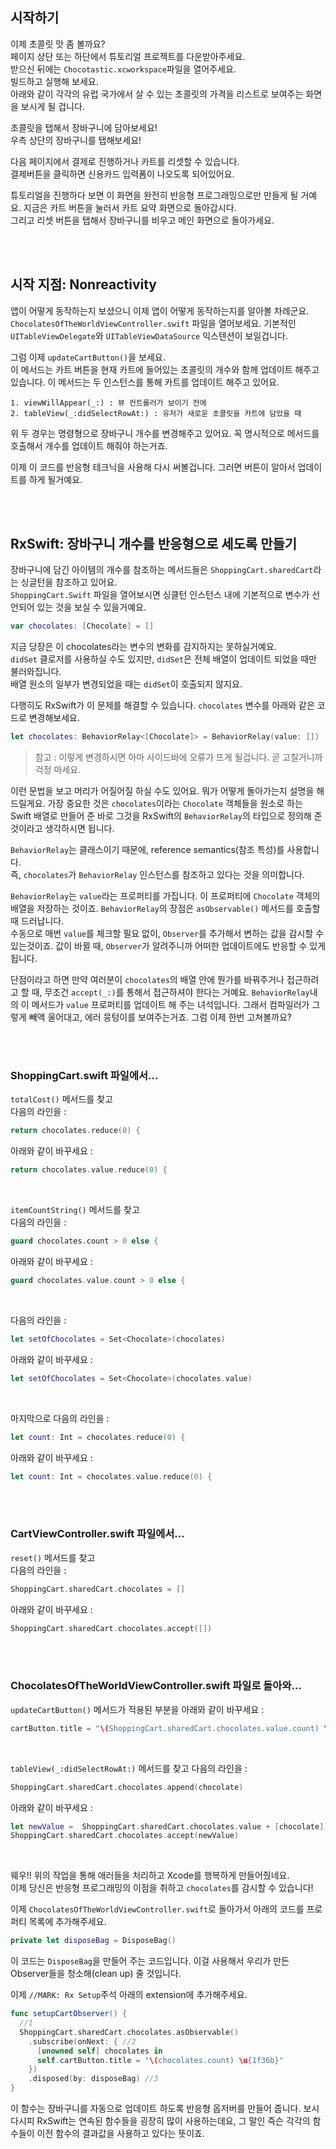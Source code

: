 ## 시작하기

이제 초콜릿 맛 좀 볼까요?   
페이지 상단 또는 하단에서 튜토리얼 프로젝트를 다운받아주세요.  
받으신 뒤에는 `Chocotastic.xcworkspace`파일을 열어주세요.  
빌드하고 실행해 보세요.  
아래와 같이 각각의 유럽 국가에서 살 수 있는 초콜릿의 가격을 리스트로 보여주는 화면을 보시게 될 겁니다. 

초콜릿을 탭해서 장바구니에 담아보세요!  
우측 상단의 장바구니를 탭해보세요! 

다음 페이지에서 결제로 진행하거나 카트를 리셋할 수 있습니다.  
결제버튼을 클릭하면 신용카드 입력폼이 나오도록 되어있어요.  

튜토리얼을 진행하다 보면 이 화면을 완전히 반응형 프로그래밍으로만 만들게 될 거예요. 지금은 카트 버튼을 눌러서 카트 요약 화면으로 돌아갑시다.  
그리고 리셋 버튼을 탭해서 장바구니를 비우고 메인 화면으로 돌아가세요. 

</br>
</br>

## 시작 지점: Nonreactivity 

앱이 어떻게 동작하는지 보셨으니 이제 앱이 어떻게 동작하는지를 알아볼 차례군요.  
`ChocolatesOfTheWorldViewController.swift` 파일을 열어보세요. 기본적인 `UITableViewDelegate`와 `UITableViewDataSource` 익스텐션이 보일겁니다. 

그럼 이제 `updateCartButton()`을 보세요.  
이 메서드는 카트 버튼을 현재 카트에 들어있는 초콜릿의 개수와 함께 업데이트 해주고 있습니다. 이 메서드는 두 인스턴스를 통해 카트를 업데이트 해주고 있어요. 
```
1. viewWillAppear(_:) : 뷰 컨트롤러가 보이기 전에
2. tableView(_:didSelectRowAt:) : 유저가 새로운 초콜릿을 카트에 담았을 때
```

위 두 경우는 명령형으로 장바구니 개수를 변경해주고 있어요. 꼭 명시적으로 메서드를 호출해서 개수를 업데이트 해줘야 하는거죠.  

이제 이 코드를 반응형 테크닉을 사용해 다시 써볼겁니다. 그러면 버튼이 알아서 업데이트를 하게 될거예요. 

</br>
</br>

## RxSwift: 장바구니 개수를 반응형으로 세도록 만들기

장바구니에 담긴 아이템의 개수를 참조하는 메서드들은 `ShoppingCart.sharedCart`라는 싱글턴을 참조하고 있어요.  
`ShoppingCart.Swift` 파일을 열어보시면 싱클턴 인스턴스 내에 기본적으로 변수가 선언되어 있는 것을 보실 수 있을거예요. 

```swift
var chocolates: [Chocolate] = []
```

지금 당장은 이 chocolates라는 변수의 변화를 감지하지는 못하실거예요.  
`didSet` 클로저를 사용하실 수도 있지만, `didSet`은 전체 배열이 업데이트 되었을 때만 불러와집니다.  
배열 원소의 일부가 변경되었을 때는 `didSet`이 호출되지 않지요. 

다행히도 RxSwift가 이 문제를 해결할 수 있습니다. `chocolates` 변수를 아래와 같은 코드로 변경해보세요.
```swift
let chocolates: BehaviorRelay<[Chocolate]> = BehaviorRelay(value: [])
```
> 참고 : 이렇게 변경하시면 아마 사이드바에 오류가 뜨게 될겁니다. 곧 고칠거니까 걱정 마세요.

이런 문법을 보고 머리가 어질어질 하실 수도 있어요. 뭐가 어떻게 돌아가는지 설명을 해드릴게요. 
가장 중요한 것은 `chocolates`이라는 `Chocolate` 객체들을 원소로 하는 Swift 배열로 만들어 준 바로 그것을 
RxSwift의 `BehaviorRelay`의 타입으로 정의해 준 것이라고 생각하시면 됩니다. 

`BehaviorRelay`는 클래스이기 때문에, reference semantics(참조 특성)를 사용합니다.  
즉, `chocolates`가 `BehaviorRelay` 인스턴스를 참조하고 있다는 것을 의미합니다.

`BehaviorRelay`는 `value`라는 프로퍼티를 가집니다. 이 프로퍼티에 `Chocolate` 객체의 배열을 저장하는 것이죠. 
`BehaviorRelay`의 장점은 `asObservable()` 메서드를 호출할 때 드러납니다.  
수동으로 매번 `value`를 체크할 필요 없이, `Observer`를 추가해서 변하는 값을 감시할 수 있는것이죠. 
값이 바뀔 때, `Observer`가 알려주니까 어떠한 업데이트에도 반응할 수 있게 됩니다. 

단점이라고 하면 만약 여러분이 `chocolates`의 배열 안에 뭔가를 바꿔주거나 접근하려고 할 때, 무조건 `accept(_:)`를 통해서 접근하셔야 한다는 거예요. 
`BehaviorRelay`내의 이 메서드가 `value` 프로퍼티를 업데이트 해 주는 녀석입니다. 
그래서 컴파일러가 그렇게 빼액 울어대고, 에러 뭉텅이를 보여주는거죠. 그럼 이제 한번 고쳐볼까요?

</br>
</br>

### ShoppingCart.swift 파일에서...
`totalCost()` 메서드를 찾고  
다음의 라인을 :
```swift
return chocolates.reduce(0) {
```
아래와 같이 바꾸세요 :
```swift
return chocolates.value.reduce(0) {
```

</br>

`itemCountString()` 메서드를 찾고  
다음의 라인을 :
```swift
guard chocolates.count > 0 else {
```
아래와 같이 바꾸세요 :
```swift
guard chocolates.value.count > 0 else {
```

</br>


다음의 라인을 :
```swift
let setOfChocolates = Set<Chocolate>(chocolates)
```
아래와 같이 바꾸세요 :
```swift
let setOfChocolates = Set<Chocolate>(chocolates.value)
```

</br>

마지막으로
다음의 라인을 :
```swift
let count: Int = chocolates.reduce(0) {
```
아래와 같이 바꾸세요 :
```swift
let count: Int = chocolates.value.reduce(0) {
```

</br>
</br>

### CartViewController.swift 파일에서...
`reset()` 메서드를 찾고  
다음의 라인을 :
```swift
ShoppingCart.sharedCart.chocolates = []
```
아래와 같이 바꾸세요 :
```swift
ShoppingCart.sharedCart.chocolates.accept([])
```

</br>
</br>

### ChocolatesOfTheWorldViewController.swift 파일로 돌아와...
`updateCartButton()` 메서드가 적용된 부분을
아래와 같이 바꾸세요 :
```swift
cartButton.title = "\(ShoppingCart.sharedCart.chocolates.value.count) \u{1f36b}"
```

</br>

`tableView(_:didSelectRowAt:)` 메서드를 찾고
다음의 라인을 :
```swift
ShoppingCart.sharedCart.chocolates.append(chocolate)
```
아래와 같이 바꾸세요 :
```swift
let newValue =  ShoppingCart.sharedCart.chocolates.value + [chocolate]
ShoppingCart.sharedCart.chocolates.accept(newValue)
```

</br>

웨우!! 위의 작업을 통해 애러들을 처리하고 Xcode를 행복하게 만들어줬네요.  
이제 당신은 반응형 프로그래밍의 이점을 취하고 `chocolates`를 감시할 수 있습니다!

이제 `ChocolatesOfTheWorldViewController.swift`로 돌아가서 아래의 코드를 프로퍼티 목록에 추가해주세요.

```swift
private let disposeBag = DisposeBag()
```

이 코드는 `DisposeBag`을 만들어 주는 코드입니다. 이걸 사용해서 우리가 만든 Observer들을 청소해(clean up) 줄 것입니다. 

이제 `//MARK: Rx Setup`주석 아래의 extension에 추가해주세요.

```swift
func setupCartObserver() {
  //1
  ShoppingCart.sharedCart.chocolates.asObservable()
    .subscribe(onNext: { //2
      [unowned self] chocolates in
      self.cartButton.title = "\(chocolates.count) \u{1f36b}"
    })
    .disposed(by: disposeBag) //3
}
```
이 함수는 장바구니를 자동으로 업데이트 하도록 반응형 옵저버를 만들어 줍니다. 보시다시피 RxSwift는 연속된 함수들을 
굉장히 많이 사용하는데요, 그 말인 즉슨 각각의 함수들이 이전 함수의 결과값을 사용하고 있다는 뜻이죠.

